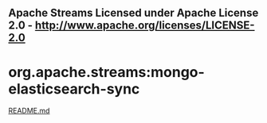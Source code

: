 Apache Streams
Licensed under Apache License 2.0 - http://www.apache.org/licenses/LICENSE-2.0
--------------------------------------------------------------------------------

org.apache.streams:mongo-elasticsearch-sync
===========================================

[README.md](src/site/markdown/index.md "README")
